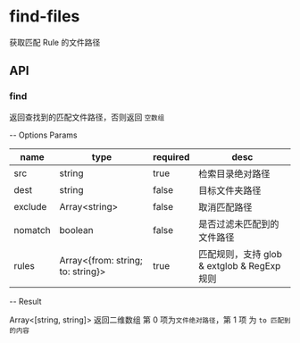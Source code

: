 # find-files

获取匹配 Rule 的文件路径

## API

### find

返回查找到的匹配文件路径，否则返回 `空数组`

-- Options Params

| name    | type                                    | required | desc                                        |
| ------- | --------------------------------------- | -------- | ------------------------------------------- |
| src     | string                                  | true     | 检索目录绝对路径                            |
| dest    | string                                  | false    | 目标文件夹路径                              |
| exclude | Array&lt;string&gt;                     | false    | 取消匹配路径                                |
| nomatch | boolean                                 | false    | 是否过滤未匹配到的文件路径                  |
| rules   | Array&lt;{from: string; to: string}&gt; | true     | 匹配规则，支持 glob & extglob & RegExp 规则 |

-- Result

Array<[string, string]> 返回二维数组
第 0 项为`文件绝对路径`，第 1 项 为 `to 匹配到的内容`
